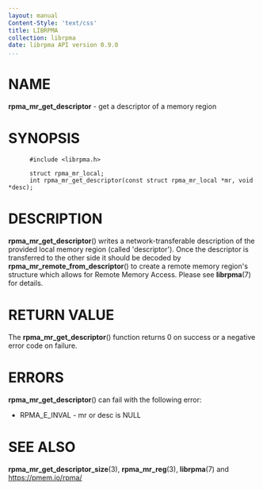 ```yaml
---
layout: manual
Content-Style: 'text/css'
title: LIBRPMA
collection: librpma
date: librpma API version 0.9.0
...
```


[comment]: <> (SPDX-License-Identifier: BSD-3-Clause)
[comment]: <> (Copyright 2020, Intel Corporation)

NAME
====

**rpma\_mr\_get\_descriptor** - get a descriptor of a memory region

SYNOPSIS
========

          #include <librpma.h>

          struct rpma_mr_local;
          int rpma_mr_get_descriptor(const struct rpma_mr_local *mr, void *desc);

DESCRIPTION
===========

**rpma\_mr\_get\_descriptor**() writes a network-transferable
description of the provided local memory region (called \'descriptor\').
Once the descriptor is transferred to the other side it should be
decoded by **rpma\_mr\_remote\_from\_descriptor**() to create a remote
memory region\'s structure which allows for Remote Memory Access. Please
see **librpma**(7) for details.

RETURN VALUE
============

The **rpma\_mr\_get\_descriptor**() function returns 0 on success or a
negative error code on failure.

ERRORS
======

**rpma\_mr\_get\_descriptor**() can fail with the following error:

-   RPMA\_E\_INVAL - mr or desc is NULL

SEE ALSO
========

**rpma\_mr\_get\_descriptor\_size**(3), **rpma\_mr\_reg**(3),
**librpma**(7) and https://pmem.io/rpma/
